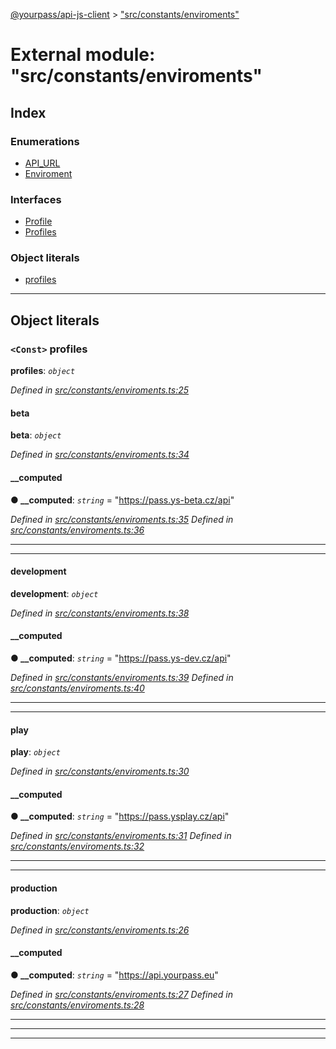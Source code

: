 [@yourpass/api-js-client](../README.md) > ["src/constants/enviroments"](../modules/_src_constants_enviroments_.md)

# External module: "src/constants/enviroments"

## Index

### Enumerations

* [API_URL](../enums/_src_constants_enviroments_.api_url.md)
* [Enviroment](../enums/_src_constants_enviroments_.enviroment.md)

### Interfaces

* [Profile](../interfaces/_src_constants_enviroments_.profile.md)
* [Profiles](../interfaces/_src_constants_enviroments_.profiles.md)

### Object literals

* [profiles](_src_constants_enviroments_.md#profiles-1)

---

## Object literals

<a id="profiles-1"></a>

### `<Const>` profiles

**profiles**: *`object`*

*Defined in [src/constants/enviroments.ts:25](https://github.com/yourpass/yourpass-api-js-client/blob/c41a8ac/src/constants/enviroments.ts#L25)*

<a id="profiles-1.beta"></a>

####  beta

**beta**: *`object`*

*Defined in [src/constants/enviroments.ts:34](https://github.com/yourpass/yourpass-api-js-client/blob/c41a8ac/src/constants/enviroments.ts#L34)*

<a id="profiles-1.beta.__computed"></a>

####  __computed

**● __computed**: *`string`* = "https://pass.ys-beta.cz/api"

*Defined in [src/constants/enviroments.ts:35](https://github.com/yourpass/yourpass-api-js-client/blob/c41a8ac/src/constants/enviroments.ts#L35)*
*Defined in [src/constants/enviroments.ts:36](https://github.com/yourpass/yourpass-api-js-client/blob/c41a8ac/src/constants/enviroments.ts#L36)*

___

___
<a id="profiles-1.development"></a>

####  development

**development**: *`object`*

*Defined in [src/constants/enviroments.ts:38](https://github.com/yourpass/yourpass-api-js-client/blob/c41a8ac/src/constants/enviroments.ts#L38)*

<a id="profiles-1.development.__computed-1"></a>

####  __computed

**● __computed**: *`string`* = "https://pass.ys-dev.cz/api"

*Defined in [src/constants/enviroments.ts:39](https://github.com/yourpass/yourpass-api-js-client/blob/c41a8ac/src/constants/enviroments.ts#L39)*
*Defined in [src/constants/enviroments.ts:40](https://github.com/yourpass/yourpass-api-js-client/blob/c41a8ac/src/constants/enviroments.ts#L40)*

___

___
<a id="profiles-1.play"></a>

####  play

**play**: *`object`*

*Defined in [src/constants/enviroments.ts:30](https://github.com/yourpass/yourpass-api-js-client/blob/c41a8ac/src/constants/enviroments.ts#L30)*

<a id="profiles-1.play.__computed-2"></a>

####  __computed

**● __computed**: *`string`* = "https://pass.ysplay.cz/api"

*Defined in [src/constants/enviroments.ts:31](https://github.com/yourpass/yourpass-api-js-client/blob/c41a8ac/src/constants/enviroments.ts#L31)*
*Defined in [src/constants/enviroments.ts:32](https://github.com/yourpass/yourpass-api-js-client/blob/c41a8ac/src/constants/enviroments.ts#L32)*

___

___
<a id="profiles-1.production"></a>

####  production

**production**: *`object`*

*Defined in [src/constants/enviroments.ts:26](https://github.com/yourpass/yourpass-api-js-client/blob/c41a8ac/src/constants/enviroments.ts#L26)*

<a id="profiles-1.production.__computed-3"></a>

####  __computed

**● __computed**: *`string`* = "https://api.yourpass.eu"

*Defined in [src/constants/enviroments.ts:27](https://github.com/yourpass/yourpass-api-js-client/blob/c41a8ac/src/constants/enviroments.ts#L27)*
*Defined in [src/constants/enviroments.ts:28](https://github.com/yourpass/yourpass-api-js-client/blob/c41a8ac/src/constants/enviroments.ts#L28)*

___

___

___


